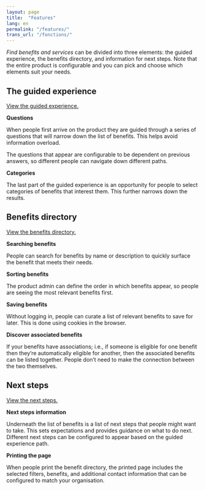 ```yaml
---
layout: page
title:  "Features"
lang: en
permalink: "/features/"
trans_url: "/fonctions/"
---
```


*Find benefits and services* can be divided into three elements: the guided experience, the benefits directory, and information for next steps. Note that the entire product is configurable and you can pick and choose which elements suit your needs.

## The guided experience

[View the guided experience.](https://benefits-avantages.cds-snc.ca)

**Questions**

When people first arrive on the product they are guided through a series of questions that will narrow down the list of benefits. This helps avoid information overload.

The questions that appear are configurable to be dependent on previous answers, so different people can navigate down different paths.

**Categories**

The last part of the guided experience is an opportunity for people to select categories of benefits that interest them. This further narrows down the results.

## Benefits directory

[View the benefits directory.](https://benefits-avantages.cds-snc.ca/benefits-directory?)

**Searching benefits**

People can search for benefits by name or description to quickly surface the benefit that meets their needs.

**Sorting benefits**

The product admin can define the order in which benefits appear, so people are seeing the most relevant benefits first.

**Saving benefits**

Without logging in, people can curate a list of relevant benefits to save for later. This is done using cookies in the browser.

**Discover associated benefits**

If your benefits have associations; i.e., if someone is eligible for one benefit then they’re automatically eligible for another, then the associated benefits can be listed together. People don’t need to make the connection between the two themselves.

## Next steps

[View the next steps.](https://benefits-avantages.cds-snc.ca/benefits-directory?#next-steps)

**Next steps information**

Underneath the list of benefits is a list of next steps that people might want to take. This sets expectations and provides guidance on what to do next. Different next steps can be configured to appear based on the guided experience path.

**Printing the page**

When people print the benefit directory, the printed page includes the selected filters, benefits, and additional contact information that can be configured to match your organisation.
